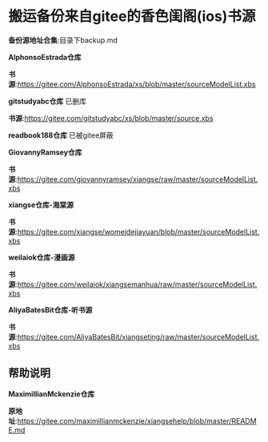 # 搬运备份来自gitee的香色闺阁(ios)书源

**备份源地址合集**:目录下backup.md

**AlphonsoEstrada仓库**

**书源**:https://gitee.com/AlphonsoEstrada/xs/blob/master/sourceModelList.xbs

**gitstudyabc仓库**  已删库

**书源**:https://gitee.com/gitstudyabc/xs/blob/master/source.xbs

**readbook188仓库**        已被gitee屏蔽

**GiovannyRamsey仓库**

**书源**:https://gitee.com/giovannyramsey/xiangse/raw/master/sourceModelList.xbs


**xiangse仓库-海棠源**

**书源**:https://gitee.com/xiangse/womeidejiayuan/blob/master/sourceModelList.xbs

**weilaiok仓库-漫画源**

**书源**:https://gitee.com/weilaiok/xiangsemanhua/raw/master/sourceModelList.xbs


**AliyaBatesBit仓库-听书源**

**书源**:https://gitee.com/AliyaBatesBit/xiangseting/raw/master/sourceModelList.xbs


## 帮助说明

**MaximillianMckenzie仓库**

**原地址**:https://gitee.com/maximillianmckenzie/xiangsehelp/blob/master/README.md

